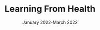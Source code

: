 ---
layout: ../../layouts/ProjectLayout.astro
title: "Learning From Health"
date: "January 2022-March 2022"
projectRole: "Data Scientist"
intro: 
image: 
  url: 
  alt: "Temporary" 
problem:
solution:
projectResults:
tech: "Python, Pandas, Numpy, Matplotlib, Seaborn"
tools: "Jupyter Notebook, Github"
process:
reflection: 
---